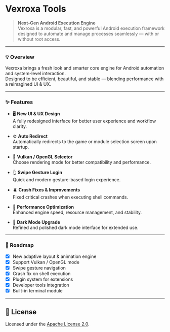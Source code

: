 # Vexroxa Tools

> **Next-Gen Android Execution Engine**  
> Vexroxa is a modular, fast, and powerful Android execution framework designed to automate and manage processes seamlessly — with or without root access.

---

### 💡 Overview

Vexroxa brings a fresh look and smarter core engine for Android automation and system-level interaction.  
Designed to be efficient, beautiful, and stable — blending performance with a reimagined UI & UX.

---

### ✨ Features

- 🖥️ **New UI & UX Design**  
  A fully redesigned interface for better user experience and workflow clarity.

- ⚙️ **Auto Redirect**  
  Automatically redirects to the game or module selection screen upon startup.

- 🧩 **Vulkan / OpenGL Selector**  
  Choose rendering mode for better compatibility and performance.

- 👆 **Swipe Gesture Login**  
  Quick and modern gesture-based login experience.

- 🪲 **Crash Fixes & Improvements**  
  Fixed critical crashes when executing shell commands.

- 🚀 **Performance Optimization**  
  Enhanced engine speed, resource management, and stability.

- 🌙 **Dark Mode Upgrade**  
  Refined and polished dark mode interface for extended use.

---

### 🧭 Roadmap

- [x] New adaptive layout & animation engine  
- [x] Support Vulkan / OpenGL mode  
- [x] Swipe gesture navigation  
- [x] Crash fix on shell execution  
- [x] Plugin system for extensions  
- [x] Developer tools integration  
- [x] Built-in terminal module  

---

## 📜 License
Licensed under the [Apache License 2.0](LICENSE).

